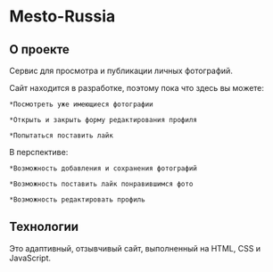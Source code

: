 # Mesto-Russia



## О проекте

Сервис для просмотра и публикации личных фотографий.

Сайт находится в разработке, поэтому пока что здесь вы можете:

    *Посмотреть уже имеющиеся фотографии

    *Открыть и закрыть форму редактирования профиля

    *Попытаться поставить лайк

В перспективе:

    *Возможность добавления и сохранения фотографий

    *Возможность поставить лайк понравившимся фото

    *Возможность редактировать профиль

    

## Технологии

Это адаптивный, отзывчивый сайт, выполненный на HTML, СSS и JavaScript.